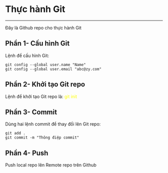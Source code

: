 # Thực hành Git 
---
Đây là Github repo cho thực hành Git

## Phần 1- Cấu hình Git
Lệnh để cấu hình Git:
```
git config --global user.name "Name"
git config --global user.email "abc@zy.com"
```
## Phần 2- Khởi tạo Git repo
Lệnh để khởi tạo Git repo là: <font color="yellow"> git init </font> 

## Phần 3- Commit
Dùng hai lệnh commit để thay đổi lên Git repo:
```
git add .
git commit -m "Thông điệp commit"
```
## Phần 4- Push
Push local repo lên Remote repo trên Github
